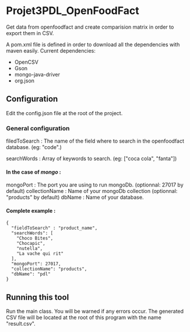 # Projet3PDL_OpenFoodFact
Get data from openfoodfact and create comparision matrix in order to export them in CSV.

A pom.xml file is defined in order to download all the dependencies with maven easily.
Current dependencies:
- OpenCSV
- Gson
- mongo-java-driver
- org.json

## Configuration

Edit the config.json file at the root of the project.

### General configuration

filedToSearch : The name of the field where to search in the openfoodfact database. (eg: "code".)

searchWords : Array of keywords to search. (eg: ["coca cola", "fanta"])

#### In the case of _mongo_ : 

mongoPort : The port you are using to run mongoDb. (optionnal: 27017 by default)
collectionName : Name of your mongoDb collection (optionnal: "products" by default)
dbName : Name of your database.

#### Complete example : 
```
{
  "fieldToSearch" : "product_name",
  "searchWords": [
    "Choco Bites",
    "Chocapic",
    "nutella",
    "La vache qui rit"
  ],
  "mongoPort": 27017,
  "collectionName": "products",
  "dbName": "pdl"
}
```

## Running this tool

Run the main class.
You will be warned if any errors occur.
The generated CSV file will be located at the root of this program with the name "result.csv".

